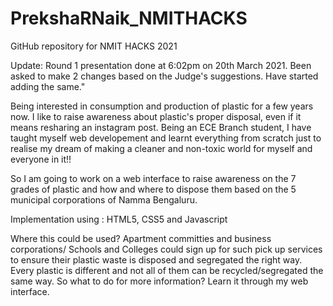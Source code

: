 # PrekshaRNaik_NMITHACKS
GitHub repository for NMIT HACKS 2021





Update: Round 1 presentation done at 6:02pm on 20th March 2021. Been asked to make 2 changes based on the Judge's suggestions. Have started adding the same."


Being interested in consumption and production of plastic for a few years now. I like to raise awareness about plastic's proper disposal, even if it means resharing an instagram post.  Being an ECE Branch student, I have taught myself web developement and learnt everything from scratch just to realise my dream of making a cleaner and non-toxic world for myself and everyone in it!!

So I am going to work on a web interface to raise awareness on the 7 grades of plastic and how and where to dispose them based on the 5 municipal corporations of Namma Bengaluru.

Implementation using : HTML5, CSS5 and Javascript

Where this could be used? 
Apartment committies and business corporations/ Schools and Colleges could sign up for such pick up services to ensure their plastic waste is disposed and segregated the right way. Every plastic is different and not all of them can be recycled/segregated the same way. So what to do for more information? Learn it through my web interface.



